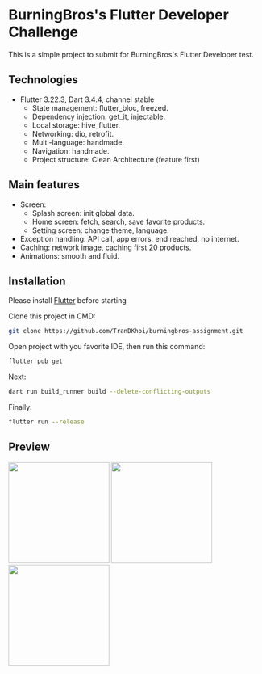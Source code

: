 # BurningBros's Flutter Developer Challenge
This is a simple project to submit for BurningBros's Flutter Developer test.

## Technologies
- Flutter 3.22.3, Dart 3.4.4, channel stable
    * State management: flutter_bloc, freezed.
    * Dependency injection: get_it, injectable.
    * Local storage: hive_flutter.
    * Networking: dio, retrofit.
    * Multi-language: handmade.
    * Navigation: handmade.
    * Project structure: Clean Architecture (feature first)

## Main features
- Screen:
    * Splash screen: init global data.
    * Home screen: fetch, search, save favorite products.
    * Setting screen: change theme, language.
- Exception handling: API call, app errors, end reached, no internet.
- Caching: network image, caching first 20 products.
- Animations: smooth and fluid.

## Installation
Please install [Flutter](https://docs.flutter.dev/get-started/install) before starting

Clone this project in CMD:
```bash
git clone https://github.com/TranDKhoi/burningbros-assignment.git
```
Open project with you favorite IDE, then run this command:
```bash
flutter pub get
```
Next:
```bash
dart run build_runner build --delete-conflicting-outputs
```
Finally:
```bash
flutter run --release
```

## Preview
<img src="https://github.com/user-attachments/assets/a6978158-878d-4fe2-ad22-03269a911899" width="200"/>
<img src="https://github.com/user-attachments/assets/d2f10bd4-53d4-40da-bd65-7da8289f5d62" width="200"/>
<img src="https://github.com/user-attachments/assets/a7b7584e-1d2d-430e-a102-2ceb9b8f0b2f" width="200"/>



